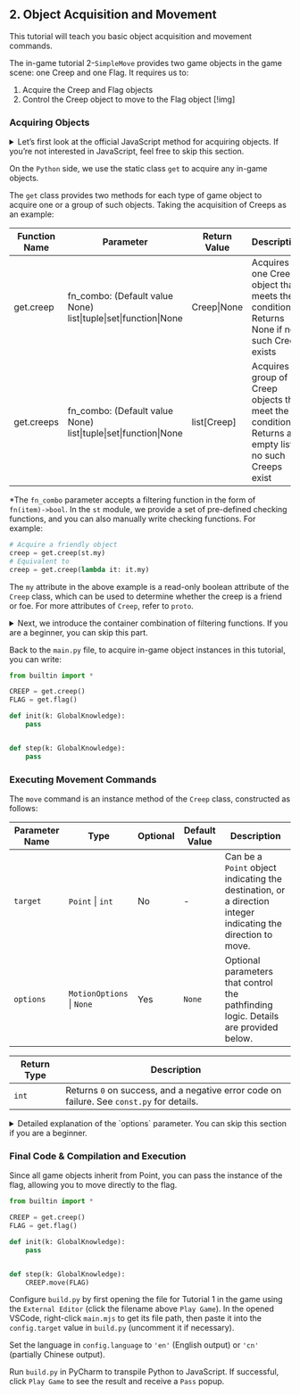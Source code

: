 
## 2. Object Acquisition and Movement

This tutorial will teach you basic object acquisition and movement commands.

The in-game tutorial 2-`SimpleMove` provides two game objects in the game scene: one Creep and one Flag. It requires us to:
1. Acquire the Creep and Flag objects
2. Control the Creep object to move to the Flag object
[!img]

### Acquiring Objects
<details>
<summary>
Let’s first look at the official JavaScript method for acquiring objects. If you’re not interested in JavaScript, feel free to skip this section.
</summary>

```javascript
import { getObjectsByPrototype } from 'game/utils';
import { Creep } from 'game/prototypes';

export function loop() {
    var creeps = getObjectsByPrototype(Creep);
}
```

*The creeps obtained by this method are inconsistent with those obtained on the Python side and cannot be used interchangeably. The JavaScript side is suitable for the official set of APIs.*
</details>

On the `Python` side, we use the static class `get` to acquire any in-game objects.

The `get` class provides two methods for each type of game object to acquire one or a group of such objects. Taking the acquisition of Creeps as an example:

|Function Name|Parameter|Return Value|Description|
|-----|-----|-----|-----|
|get.creep|fn_combo: (Default value None) list\|tuple\|set\|function\|None| Creep\|None|Acquires one Creep object that meets the conditions. Returns None if no such Creep exists|
|get.creeps|fn_combo: (Default value None) list\|tuple\|set\|function\|None| list[Creep]|Acquires a group of Creep objects that meet the conditions. Returns an empty list if no such Creeps exist|

*The `fn_combo` parameter accepts a filtering function in the form of `fn(item)->bool`. In the `st` module, we provide a set of pre-defined checking functions, and you can also manually write checking functions. For example:
```python
# Acquire a friendly object
creep = get.creep(st.my)
# Equivalent to
creep = get.creep(lambda it: it.my)
```
The `my` attribute in the above example is a read-only boolean attribute of the `Creep` class, which can be used to determine whether the creep is a friend or foe. For more attributes of `Creep`, refer to `proto`.

<details>
<summary>
Next, we introduce the container combination of filtering functions. If you are a beginner, you can skip this part.
</summary>

In addition to passing a simple checking function, you can also use convenient combined checking functions. The `fn_combo` parameter specifies three types of containers:
|Container Type|Container Capacity|Container Function|
|-----|-----|-----|
|list|>=1|Represents the logical relationship `OR`|
|tuple|>=1|Represents the logical relationship `AND`|
|set|==1|Represents the logical relationship `NOT`|

For example, `st` provides `st.my` to determine whether an object is friendly and `st.movable` to determine whether an object is movable. To determine whether an object is a `friendly movable object`, you can write:
```python
creep = get.creep( (st.my, st.movable) )
# Equivalent to
creep = get.creep(lambda it: it.my and st.movable(it))
```
</details>

Back to the `main.py` file, to acquire in-game object instances in this tutorial, you can write:
```python
from builtin import *

CREEP = get.creep()
FLAG = get.flag()

def init(k: GlobalKnowledge):
    pass


def step(k: GlobalKnowledge):
    pass
```

### Executing Movement Commands
The `move` command is an instance method of the `Creep` class, constructed as follows:

| Parameter Name | Type                          | Optional | Default Value | Description                                                                 |
|----------------|-------------------------------|----------|---------------|-----------------------------------------------------------------------------|
| `target`       | `Point` \| `int`             | No       | -             | Can be a `Point` object indicating the destination, or a direction integer indicating the direction to move. |
| `options`      | `MotionOptions` \| `None`    | Yes      | `None`        | Optional parameters that control the pathfinding logic. Details are provided below. |

| Return Type | Description                                                                 |
|-------------|-----------------------------------------------------------------------------|
| `int`       | Returns `0` on success, and a negative error code on failure. See `const.py` for details. |

<details>
<summary>
Detailed explanation of the `options` parameter. You can skip this section if you are a beginner.
</summary>
The `options` parameter can include the following properties:  

|Property Name|Type|Description|
|----------------|---------------|----------------------------------------------------------------------|
|`ignore`|array|An array of objects not considered obstacles during the search|
|`costMatrix`|CostMatrix|Custom navigation cost data|
|`plainCost`|number|The cost of moving on flat terrain, default value is 2|
|`swampCost`|number|The cost of moving on swamp terrain, default value is 10|
|`maxOps`|number|The maximum number of pathfinding operations allowed, default value is 50000|
|`maxCost`|number|The maximum allowable cost for the returned path, default value is `Infinity`|
|`heuristicWeight`|number|The weight applied in the A* algorithm formula `F = G + weight * H`, default value is 1.2|

Please note that if you use custom `options`, the following features will be disabled:

|Feature|Description|
|--------------|---------------------------------------------------------|
|`Collision Detection`|The native pathfinding algorithm will ignore the impact of other game objects, such as failing to recognize whether there are `WALL`s or `CREEP`s on the path forward|
|`EFFECT Monitoring`|The native pathfinding algorithm cannot handle `EFFECT`s under CAC mode and requires manual implementation|

Of course, the program provides two default values that you can use directly without constructing your own.

|Global Variable|Description|
|-----|--------------------------|
|`DEFAULT_MOTION`|Default movement options, equivalent to None|
|`SWAMP_MOTION`|Swamp movement options, which, when enabled, cause the target to ignore the impact of swamp terrain|

Using these two default values will not interfere with the aforementioned features.
</details>

### Final Code & Compilation and Execution
Since all game objects inherit from Point, you can pass the instance of the flag, allowing you to move directly to the flag.
```python
from builtin import *

CREEP = get.creep()
FLAG = get.flag()

def init(k: GlobalKnowledge):
    pass


def step(k: GlobalKnowledge):
    CREEP.move(FLAG)
```

Configure `build.py` by first opening the file for Tutorial 1 in the game using the `External Editor` (click the filename above `Play Game`). In the opened VSCode, right-click `main.mjs` to get its file path, then paste it into the `config.target` value in `build.py` (uncomment it if necessary).

Set the language in `config.language` to `'en'` (English output) or `'cn'` (partially Chinese output).

Run `build.py` in PyCharm to transpile Python to JavaScript. If successful, click `Play Game` to see the result and receive a `Pass` popup.
